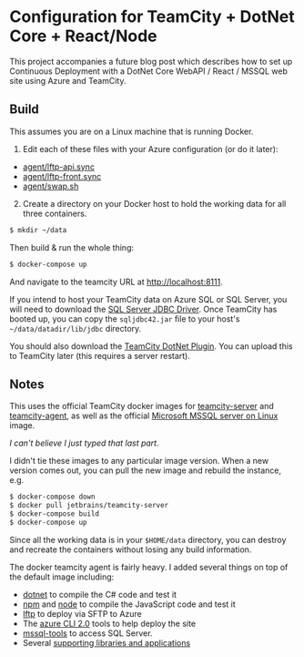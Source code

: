 # Configuration for TeamCity + DotNet Core + React/Node

This project accompanies a future blog post which describes
how to set up Continuous Deployment with a DotNet Core WebAPI /
React / MSSQL web site using Azure and TeamCity.

## Build

This assumes you are on a Linux machine that is running Docker.

1) Edit each of these files with your Azure configuration (or do it
later):

- [agent/lftp-api.sync](https://github.com/mikebridge/teamcity-dotnet-react-config/blob/master/agent/lftp-api.sync)
- [agent/lftp-front.sync](https://github.com/mikebridge/teamcity-dotnet-react-config/blob/master/agent/lftp-front.sync)
- [agent/swap.sh](https://github.com/mikebridge/teamcity-dotnet-react-config/blob/master/agent/swap.sh)

2) Create a directory on your Docker host to hold the working data for all
three containers.

```sh
$ mkdir ~/data
```

Then build & run the whole thing:

```sh
$ docker-compose up
```
And navigate to the teamcity URL at [http://localhost:8111](http://localhost:8111).

If you intend to host your TeamCity data on Azure SQL or SQL Server, you will need to download the [SQL Server JDBC Driver](https://www.microsoft.com/en-us/download/details.aspx?id=54671).  Once TeamCity has booted up, you can copy the `sqljdbc42.jar` file to your host's `~/data/datadir/lib/jdbc` directory.

You should also download the [TeamCity DotNet Plugin](https://plugins.jetbrains.com/plugin/9190--net-core-support).  You can upload this to TeamCity later (this requires a server restart).

## Notes

This uses the official TeamCity docker images for [teamcity-server](https://hub.docker.com/r/jetbrains/teamcity-server/) and [teamcity-agent](https://hub.docker.com/r/jetbrains/teamcity-agent/), as well as the official [Microsoft MSSQL server on Linux](https://hub.docker.com/r/microsoft/mssql-server-linux/) image.

_I can't believe I just typed that last part._

I didn't tie these images to any particular image version.  When a new version
comes out, you can pull the new image and rebuild the instance, e.g.

```sh
$ docker-compose down
$ docker pull jetbrains/teamcity-server
$ docker-compose build
$ docker-compose up
```

Since all the working data is in your `$HOME/data` directory, you can destroy and recreate the containers without losing any build information.

The docker teamcity agent is fairly heavy.  I added several things on top of the default image including: 

- [dotnet](https://www.microsoft.com/net/core#linuxubuntu) to compile the C# code and test it
- [npm](https://www.npmjs.com/) and [node](https://nodejs.org/en/) to compile the JavaScript code and test it
- [lftp](https://lftp.yar.ru/) to deploy via SFTP to Azure
- The [azure CLI 2.0](https://docs.microsoft.com/en-us/cli/azure/install-azure-cli) tools to help deploy the site
- [mssql-tools](https://docs.microsoft.com/en-us/sql/linux/sql-server-linux-setup-tools) to access SQL Server.
- Several [supporting libraries and applications](https://github.com/mikebridge/teamcity-dotnet-react-config/blob/master/agent/Dockerfile)


